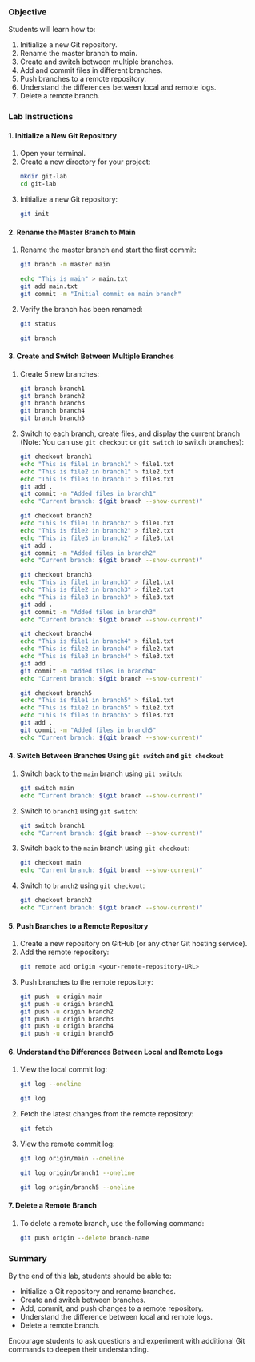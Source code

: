 ### Objective
Students will learn how to:
1. Initialize a new Git repository.
2. Rename the master branch to main.
3. Create and switch between multiple branches.
4. Add and commit files in different branches.
5. Push branches to a remote repository.
6. Understand the differences between local and remote logs.
7. Delete a remote branch.

### Lab Instructions

#### 1. Initialize a New Git Repository
1. Open your terminal.
2. Create a new directory for your project:
    ```bash
    mkdir git-lab
    cd git-lab
    ```
3. Initialize a new Git repository:
    ```bash
    git init
    ```

#### 2. Rename the Master Branch to Main
1. Rename the master branch and start the first commit:
    ```bash
    git branch -m master main
    ```
    ```bash
    echo "This is main" > main.txt
    git add main.txt
    git commit -m "Initial commit on main branch"
    ```

2. Verify the branch has been renamed:
    ```bash
    git status
    ```
    ```bash
    git branch
    ```

#### 3. Create and Switch Between Multiple Branches
1. Create 5 new branches:
    ```bash
    git branch branch1
    git branch branch2
    git branch branch3
    git branch branch4
    git branch branch5
    ```
2. Switch to each branch, create files, and display the current branch (Note: You can use `git checkout` or `git switch` to switch branches):
    ```bash
    git checkout branch1
    echo "This is file1 in branch1" > file1.txt
    echo "This is file2 in branch1" > file2.txt
    echo "This is file3 in branch1" > file3.txt
    git add .
    git commit -m "Added files in branch1"
    echo "Current branch: $(git branch --show-current)"
    ```

    ```bash
    git checkout branch2
    echo "This is file1 in branch2" > file1.txt
    echo "This is file2 in branch2" > file2.txt
    echo "This is file3 in branch2" > file3.txt
    git add .
    git commit -m "Added files in branch2"
    echo "Current branch: $(git branch --show-current)"
    ```

    ```bash
    git checkout branch3
    echo "This is file1 in branch3" > file1.txt
    echo "This is file2 in branch3" > file2.txt
    echo "This is file3 in branch3" > file3.txt
    git add .
    git commit -m "Added files in branch3"
    echo "Current branch: $(git branch --show-current)"
    ```

    ```bash
    git checkout branch4
    echo "This is file1 in branch4" > file1.txt
    echo "This is file2 in branch4" > file2.txt
    echo "This is file3 in branch4" > file3.txt
    git add .
    git commit -m "Added files in branch4"
    echo "Current branch: $(git branch --show-current)"
    ```

    ```bash
    git checkout branch5
    echo "This is file1 in branch5" > file1.txt
    echo "This is file2 in branch5" > file2.txt
    echo "This is file3 in branch5" > file3.txt
    git add .
    git commit -m "Added files in branch5"
    echo "Current branch: $(git branch --show-current)"
    ```

#### 4. Switch Between Branches Using `git switch` and `git checkout`
1. Switch back to the `main` branch using `git switch`:
    ```bash
    git switch main
    echo "Current branch: $(git branch --show-current)"
    ```
2. Switch to `branch1` using `git switch`:
    ```bash
    git switch branch1
    echo "Current branch: $(git branch --show-current)"
    ```
3. Switch back to the `main` branch using `git checkout`:
    ```bash
    git checkout main
    echo "Current branch: $(git branch --show-current)"
    ```
4. Switch to `branch2` using `git checkout`:
    ```bash
    git checkout branch2
    echo "Current branch: $(git branch --show-current)"
    ```

#### 5. Push Branches to a Remote Repository
1. Create a new repository on GitHub (or any other Git hosting service).
2. Add the remote repository:
    ```bash
    git remote add origin <your-remote-repository-URL>
    ```
3. Push branches to the remote repository:
    ```bash
    git push -u origin main
    git push -u origin branch1
    git push -u origin branch2
    git push -u origin branch3
    git push -u origin branch4
    git push -u origin branch5
    ```

#### 6. Understand the Differences Between Local and Remote Logs
1. View the local commit log:
    ```bash
    git log --oneline
    ```
    ```bash
    git log 
    ```
2. Fetch the latest changes from the remote repository:
    ```bash
    git fetch
    ```
3. View the remote commit log:
    ```bash
    git log origin/main --oneline
    ```
    ```bash
    git log origin/branch1 --oneline
    ```
    ```bash
    git log origin/branch5 --oneline
    ```

#### 7. Delete a Remote Branch
1. To delete a remote branch, use the following command:
    ```bash
    git push origin --delete branch-name
    ```

### Summary
By the end of this lab, students should be able to:
- Initialize a Git repository and rename branches.
- Create and switch between branches.
- Add, commit, and push changes to a remote repository.
- Understand the difference between local and remote logs.
- Delete a remote branch.

Encourage students to ask questions and experiment with additional Git commands to deepen their understanding.